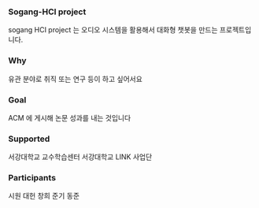 ### Sogang-HCI project
sogang HCI project 는 오디오 시스템을 활용해서 대화형 챗봇을 만드는 프로젝트입니다.

### Why
유관 분야로 취직 또는 연구 등이 하고 싶어서요

### Goal
ACM 에 게시해 논문 성과를 내는 것입니다

### Supported
서강대학교 교수학습센터
서강대학교 LINK 사업단

### Participants
시원 대헌 창희 준기 동준
